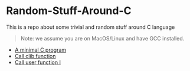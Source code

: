 # Random-Stuff-Around-C
This is a repo about some trivial and random stuff around C language

> Note: we assume you are on MacOS/Linux and have GCC installed.

* [A minimal C program](./a-minimal-c-program/README.md)
* [Call clib function](./call-clib-function/README.md)
* [Call user function I](./call-user-function-I/README.md)
